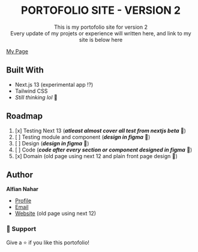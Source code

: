 <h1 align="center">PORTOFOLIO SITE - VERSION 2</h1>

<p align="center">This is my portofolio site for version 2 <br />
Every update of my projets or experience will written here, and link to my site is below here</p>
<a align="center" href="https://alfianahar.com" target="_blank"> My Page </a>

## Built With

- Next.js 13 (experimental app :interrobang:)
- Tailwind CSS
- _Still thinking lol_ :rofl:

## Roadmap

1. [x] Testing Next 13 (**_atleast almost cover all test from nextjs beta_** :dash:)
2. [ ] Testing module and component (**_design in figma_** :dash:)
3. [ ] Design (**_design in figma_** :dash:)
4. [ ] Code (**_code after every section or component designed in figma_** :dash:)
5. [x] Domain (old page using next 12 and plain front page design :nauseated_face:)

## Author

**Alfian Nahar**

- [Profile](https://github.com/alfianahar "Alfian Nahar")
- [Email](mailto:alfian.aswinda@gmail.com? "Hi!")
- [Website](https://alfianahar.com/bio "Welcome") (old page using next 12)

### 🤝 Support

Give a ⭐️ if you like this portofolio!
